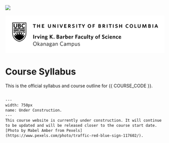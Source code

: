 ![](../images/header.png)

![](../images/UBCO_CMPS_header.jpg)

# Course Syllabus

This is the official syllabus and course outline for {{ COURSE_CODE }}.

```{warning} Please note that this syllabus is currently under active development, there may be typos or missing sections; treat this as a draft until the course starts!
```

```{figure} ../images/construction.jpeg
---
width: 750px
name: Under Construction.
---
This course website is currently under construction. It will continue to be updated and will be released closer to the course start date. [Photo by Mabel Amber from Pexels](https://www.pexels.com/photo/traffic-red-blue-sign-117602/). 
```

```{include} syllabus_bits/syllabus_01_highlights.md
```

```{include} syllabus_bits/syllabus_02_changelog.md
```

```{include} syllabus_bits/syllabus_03_details.md
```

```{include} syllabus_bits/syllabus_04_tools.md
```

```{include} syllabus_bits/syllabus_05_taught.md
```

```{include} syllabus_bits/syllabus_06_doing_well.md
```

```{include} syllabus_bits/syllabus_07_integrity.md
```

```{include} syllabus_bits/syllabus_08_accommodations.md
```

```{include} syllabus_bits/syllabus_09_policies.md
```

```{include} syllabus_bits/syllabus_10_references.md
```

<!---
## TODO for using the template

- Replace name of the course, F&R PHYS 111 to CRSE XXX.
- Add links to Canvas page; F&R COURSEID to 5 digit Canvas ID.
    - e.g., https://canvas.ubc.ca/courses/63995/announcements; 63995 will be COURSEID.

- Update "Ed Discussion link"; F&R JOIN_CODE
    - e.g., https://us.edstem.org/join/JOIN_CODE
- Change calendar description of course.
- Update Withdrawal dates.
- Update "How do I contact the teaching team?"
- Update "How will I be evaluated in this course?"
- Update "How will this course be taught?"
- Update "How do I do well in this course?"
- Update "Final Examinations" section with the dates
    - e.g., F&R "Winter 2020 Term 2" with the right term and dates
- Update "Attribution"
- Update the feedback page with the link for this course
- Remove this TODO list

-->